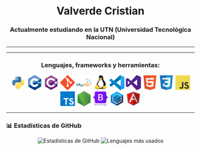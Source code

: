 <div id="header" align="center">
    <h1 align="center">Valverde Cristian</h1>
    <h3>Actualmente estudiando en la UTN (Universidad Tecnológica Nacional)</h3>
</div>

---
<hr/>

<div id="herramientas" align="center">
    <h3>
        Lenguajes, frameworks y herramientas:
    </h3>
    <div align="center">      
        <img src="https://github.com/devicons/devicon/blob/master/icons/python/python-original.svg" title="PYTHON" width="40" height="40"/>
        <img src="https://github.com/devicons/devicon/blob/master/icons/cplusplus/cplusplus-original.svg" title="C++" width="40" height="40"/>
        <img src="https://github.com/devicons/devicon/blob/master/icons/csharp/csharp-original.svg" title="CSHARP" width="40" height="40"/>
        <img src="https://github.com/devicons/devicon/blob/master/icons/git/git-original.svg" title="GIT" width="40" height="40"/>
        <img src="https://github.com/devicons/devicon/blob/master/icons/mysql/mysql-original-wordmark.svg" title="MYSQL" width="40" height="40"/>
        <img src="https://github.com/devicons/devicon/blob/master/icons/linux/linux-original.svg" title="LINUX" width="40" height="40"/>
        <img src="https://github.com/devicons/devicon/blob/master/icons/vscode/vscode-original.svg" title="VSCODE" width="40" height="40"/>
        <img src="https://github.com/devicons/devicon/blob/master/icons/visualstudio/visualstudio-plain.svg" title="VS" width="40" height="40"/>
        <img src="https://github.com/devicons/devicon/blob/master/icons/html5/html5-original.svg" title="HTML" width="40" height="40"/>
        <img src="https://github.com/devicons/devicon/blob/master/icons/css3/css3-original.svg" title="CSS" width="40" height="40"/>
        <img src="https://github.com/devicons/devicon/blob/master/icons/javascript/javascript-original.svg" title="JAVASCRIPT" width="40" height="40"/>
        <img src="https://github.com/devicons/devicon/blob/master/icons/typescript/typescript-original.svg" title="TYPESCRIPT" width="40" height="40"/>
        <img src="https://github.com/devicons/devicon/blob/master/icons/nodejs/nodejs-original.svg" title="NODEJS" width="40" height="40"/>
        <img src="https://github.com/devicons/devicon/blob/master/icons/bootstrap/bootstrap-original-wordmark.svg" title="BOOTSTRAP" width="40" height="40"/>
        <img src="https://github.com/devicons/devicon/blob/master/icons/sequelize/sequelize-original.svg" title="SEQUELIZE" width="40" height="40"/>
        <img src="https://github.com/devicons/devicon/blob/master/icons/angularjs/angularjs-original.svg" title="ANGULAR" width="40" height="40"/>
    </div>
</div>

---

### 📊 Estadísticas de GitHub

<div align="center">
  <img src="https://github-readme-stats.vercel.app/api?username=valverdecristian&show_icons=true&theme=github_dark" alt="Estadísticas de GitHub"/>
  <img src="https://github-readme-stats.vercel.app/api/top-langs/?username=valverdecristian&layout=compact&theme=github_dark" alt="Lenguajes más usados"/>
</div>
